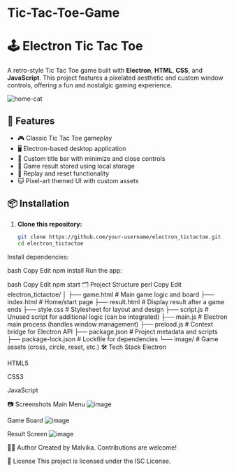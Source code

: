 # Tic-Tac-Toe-Game

# 🕹️ Electron Tic Tac Toe

A retro-style Tic Tac Toe game built with **Electron**, **HTML**, **CSS**, and **JavaScript**. This project features a pixelated aesthetic and custom window controls, offering a fun and nostalgic gaming experience.


![home-cat](https://github.com/user-attachments/assets/3d23b07b-f167-457c-afe0-af0d02c981d4)


## 🚀 Features

- 🎮 Classic Tic Tac Toe gameplay
- 🖥️ Electron-based desktop application
- 🎨 Custom title bar with minimize and close controls
- 💾 Game result stored using local storage
- 🔁 Replay and reset functionality
- 🐱 Pixel-art themed UI with custom assets

## 📦 Installation

1. **Clone this repository:**

   ```bash
   git clone https://github.com/your-username/electron_tictactoe.git
   cd electron_tictactoe
Install dependencies:

bash
Copy
Edit
npm install
Run the app:

bash
Copy
Edit
npm start
🗂 Project Structure
perl
Copy
Edit
electron_tictactoe/
│
├── game.html         # Main game logic and board
├── index.html        # Home/start page
├── result.html       # Display result after a game ends
├── style.css         # Stylesheet for layout and design
├── script.js         # Unused script for additional logic (can be integrated)
├── main.js           # Electron main process (handles window management)
├── preload.js        # Context bridge for Electron API
├── package.json      # Project metadata and scripts
├── package-lock.json # Lockfile for dependencies
└── image/            # Game assets (cross, circle, reset, etc.)
🛠️ Tech Stack
Electron

HTML5

CSS3

JavaScript

📷 Screenshots
Main Menu
![image](https://github.com/user-attachments/assets/e2759142-277d-4d13-9df2-e6a439daa8c3)

Game Board
![image](https://github.com/user-attachments/assets/2fa32608-7c0f-412c-852f-a25037df6e18)

Result Screen
![image](https://github.com/user-attachments/assets/91460d68-685b-4bcb-94ce-d2594b5d4174)

🧑‍💻 Author
Created by Malvika. Contributions are welcome!

📄 License
This project is licensed under the ISC License.
